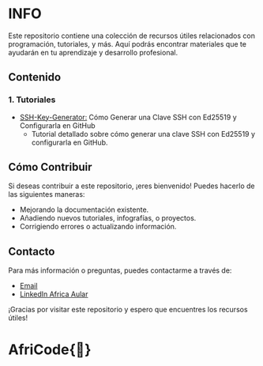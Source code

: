# **INFO**

Este repositorio contiene una colección de recursos útiles relacionados con programación, tutoriales, y más. Aquí podrás encontrar materiales que te ayudarán en tu aprendizaje y desarrollo profesional.

## Contenido

### 1. Tutoriales
- [SSH-Key-Generator:](https://github.com/AFRIAULAR/info/blob/main/ssh-key.md) Cómo Generar una Clave SSH con Ed25519 y Configurarla en GitHub
  - Tutorial detallado sobre cómo generar una clave SSH con Ed25519 y configurarla en GitHub.


## Cómo Contribuir

Si deseas contribuir a este repositorio, ¡eres bienvenido! Puedes hacerlo de las siguientes maneras:
- Mejorando la documentación existente.
- Añadiendo nuevos tutoriales, infografías, o proyectos.
- Corrigiendo errores o actualizando información.

## Contacto

Para más información o preguntas, puedes contactarme a través de:
- [Email](mailto:aularafrica@gmail.com) 
- [LinkedIn Africa Aular](https://www.linkedin.com/in/africaaular/)

¡Gracias por visitar este repositorio y espero que encuentres los recursos útiles!
# AfriCode{💜}
